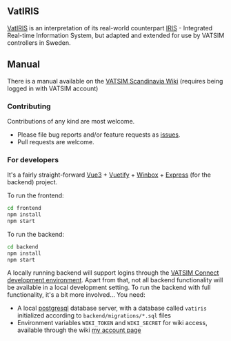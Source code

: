 ## VatIRIS

[VatIRIS](https://vatiris.se/) is an interpretation of its real-world counterpart [IRIS](https://www.awos.se/sv-se/products/iris.aspx) - 
Integrated Real-time Information System, but adapted and extended for use by VATSIM controllers in Sweden.

## Manual

There is a manual available on the [VATSIM Scandinavia Wiki](https://wiki.vatsim-scandinavia.org/books/gen-k9C/page/vatiris) (requires being logged in with VATSIM account)

### Contributing

Contributions of any kind are most welcome.

- Please file bug reports and/or feature requests as [issues](https://github.com/minsulander/vatiris/issues).
- Pull requests are welcome.

### For developers

It's a fairly straight-forward [Vue3](https://vuejs.org) + [Vuetify](https://vuetifyjs.com) + [Winbox](https://nextapps-de.github.io/winbox/) + [Express](https://expressjs.com/) (for the backend) project.

To run the frontend:

```sh
cd frontend
npm install
npm start
```

To run the backend:

```sh
cd backend
npm install
npm start
```

A locally running backend will support logins through the [VATSIM Connect development environment](https://auth-dev.vatsim.net/). Apart from that, not all backend functionality will be available in a local development setting. To run the backend with full functionality, it's a bit more involved... You need:
- A local [postgresql](https://www.postgresql.org/) database server, with a database called `vatiris` initialized according to `backend/migrations/*.sql` files
- Environment variables `WIKI_TOKEN` and `WIKI_SECRET` for wiki access, available through the wiki [my account page](https://wiki.vatsim-scandinavia.org/my-account/auth)

